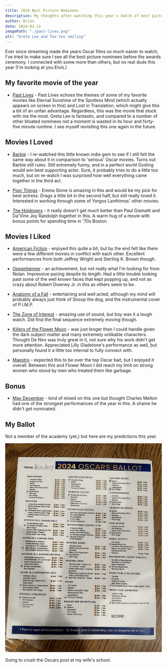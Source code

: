 ```yaml
---
title: 2024 Best Picture Nominees
description: My thoughts after watching this year's batch of best picture nominees.
author: Brian
date: 2024-03-11
imagePath: "./past-lives.png"
alt: "Greta Lee and Teo Yoo smiling"
---
```


Ever since streaming made the years Oscar films so much easier to watch, I've tried to make sure I see all the best picture nominees before the awards ceremony. I connected with some more than others, but no real duds this year (I'm looking at you Elvis.)

## My favorite movie of the year

- [Past Lives](https://www.imdb.com/title/tt13238346/) - Past Lives echoes the themes of some of my favorite movies like Eternal Sunshine of the Spotless Mind (which actually appears on screen in this) and Lost in Translation, which might give this a bit of an unfair advantage. Regardless, this was the movie that stuck with me the most. Greta Lee is fantastic, and compared to a number of other bloated nominees not a moment is wasted in its hour and forty-five minute runtime. I see myself revisiting this one again in the future.

## Movies I Loved

- [Barbie](https://www.imdb.com/title/tt1517268/) - I re-watched this little known indie gem to see if I still felt the same way about it in comparison to 'serious' Oscar movies. Turns out Barbie still rules. Still extremely funny, and in a perfect world Gosling would win best supporting actor. Sure, it probably tries to do a little too much, but on re-watch I was surprised how well everything came together in the third act.

- [Poor Things](https://www.imdb.com/title/tt14230458/) - Emma Stone is amazing in this and would be my pick for best actress. Drags a little bit in the second half, but still really loved it. Interested in working through some of Yorgos Lanthimos' other movies.

- [The Holdovers](https://www.imdb.com/title/tt14849194/) - it really doesn't get much better than Paul Giamatti and Da'Vine Joy Randolph together in this. A warm hug of a movie with bonus points for spending time in '70s Boston.

## Movies I Liked

- [American Fiction](https://www.imdb.com/title/tt23561236/) - enjoyed this quite a bit, but by the end felt like there were a few different movies in conflict with each other. Excellent performances from both Jeffrey Wright and Sterling K. Brown though.

- [Oppenheimer](https://www.imdb.com/title/tt15398776/) - an achievement, but not really what I'm looking for from Nolan. Impressive pacing despite its length. Had a little trouble looking past some of the well known faces that kept popping up, and not as crazy about Robert Downey Jr. in this as others seem to be.

- [Anatomy of a Fall](https://www.imdb.com/title/tt17009710/) - entertaining and well acted, although my mind will probably always just think of Snoop the dog, and the instrumental cover of P.I.M.P.

- [The Zone of Interest](https://www.imdb.com/title/tt7160372/) - amazing use of sound, but boy was it a tough watch. Did find the final sequence extremely moving though.

- [Killers of the Flower Moon](https://www.imdb.com/title/tt5537002/) - was just longer than I could handle given the dark subject matter and many extremely unlikable characters. Thought De Niro was truly great in it, not sure why his work didn't get more attention. Appreciated Lilly Gladstone's performance as well, but personally found it a little too internal to fully connect with.

- [Maestro](https://www.imdb.com/title/tt5535276/) - expected this to be over the top Oscar bait, but I enjoyed it overall. Between this and Flower Moon I did reach my limit on strong women who stood by men who treated them like garbage.

## Bonus

- [May December](https://www.imdb.com/title/tt13651794/) - kind of mixed on this one but thought Charles Melton had one of the strongest performances of the year in this. A shame he didn't get nominated.

## My Ballot

Not a member of the academy (yet,) but here are my predictions this year.

![My Oscars ballot](./oscars_ballot.jpg)

Going to crush the Oscars pool at my wife's school.
